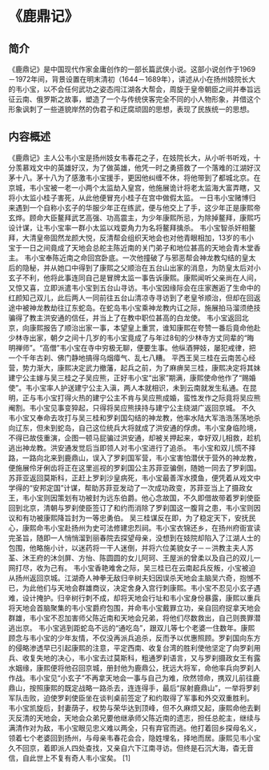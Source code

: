 # 《鹿鼎记》

## 简介
《鹿鼎记》是中国现代作家金庸创作的一部长篇武侠小说。这部小说创作于1969－1972年间，背景设置在明末清初（1644－1689年），讲述从小在扬州妓院长大的韦小宝，以不会任何武功之姿态闯江湖各大帮会，周旋于皇帝朝臣之间并奉旨远征云南、俄罗斯之故事，塑造了一个与传统侠客完全不同的小人物形象，并借这个形象讽刺了一些道貌岸然的伪君子和迂腐顽固的思想，表现了民族统一的思想。

## 内容概述
《鹿鼎记》主人公韦小宝是扬州妓女韦春花之子，在妓院长大，从小听书听戏，十分羡慕戏文中的英雄好汉，为了做英雄，他凭一时之勇搭救了一个落难的江湖好汉茅十八。茅十八为了感激韦小宝援手，更因他纠缠不休，将他带到了都城北京。在京城，韦小宝被一老一小两个太监劫入皇宫，他施展诡计将老太监海大富弄瞎，又将小太监小桂子害死，从此他便冒充小桂子在宫中做假太监。
一日韦小宝赌博归来遇到一个自称小玄子的华服少年正在练武，便与他交上了手，这少年正是康熙帝玄烨。顾命大臣鳌拜武艺高强、功高震主，为少年康熙所忌，为除掉鳌拜，康熙巧设计谋，让韦小宝率一群小太监以戏耍角力为名将鳌拜擒杀。
韦小宝智杀奸相鳌拜，大清皇帝固然龙颜大悦，反清帮会组织天地会也对他青眼相加，13岁的韦小宝于一日之间竟成了天地会总舵主陈近南的关门弟子和地位甚高的天地会青木堂香主。
韦小宝奉陈近南之命回宫卧底。一次他撞破了与邪恶帮会神龙教勾结的皇太后的隐秘，并从她口中得到了康熙之父顺治在五台山出家的消息，为防皇太后对小玄子不利，他将此事连同自己是冒牌太监一事告诉康熙。康熙闻听父亲尚在人间，又惊又喜，立即派遣韦小宝到五台山寻访。韦小宝因缘际会在庄家邂逅了生命中的红颜知己双儿，此后两人一同前往五台山清凉寺寻访到了老皇爷顺治，但却在回返途中被神龙教劫往辽东蛇岛。在蛇岛韦小宝乘神龙教内讧之际，施展拍马溜须绝技骗得了教主洪安通的信任，并当上了在教中职位甚高的白龙使。
韦小宝返回北京，向康熙报告了顺治出家一事，本望皇上重赏，谁知康熙在夸赞一番后竟命他赴少林寺出家，朝夕之间十几岁的韦小宝竟成了与年过8旬的少林寺方丈同辈的“晦明禅师”。“高僧”韦小宝在寺中穷极无聊，便要生事。他纵酒狎妓，屡犯戒律，把一个千年古刹、佛门静地搞得乌烟瘴气、乱七八糟。
平西王吴三桂在云南苦心经营，势力渐大，康熙决定武力撤藩，起兵之前，为了麻痹吴三桂，康熙决定将其妹建宁公主嫁与吴三桂之子吴应熊，正好韦小宝“出家”期满，康熙使命他作了“赐婚使”。韦小宝率人护送建宁公主入滇，两人本就相识，未到云南就发生私通。在昆明，正与韦小宝打得火热的建宁公主不肯与吴应熊成婚，蛮性发作之际竟将吴应熊阉割。韦小宝见事变猝起，只得将吴应熊挟持与建宁公主绕湖广返回京城。
不久韦小宝又奉命去攻打与吴三桂和罗刹国勾结的神龙教，他率水陆大军浩浩荡荡地杀向辽东，但未到蛇岛，自己这位统兵大将就成了洪安通的俘虏。韦小宝身临险境，不得已故伎重演，企图一顿马屁骗过洪安通，却被关押起来，幸好双儿相救，趁机逃出神龙教。洪安通发觉后当即领人对韦小宝进行了追杀。
韦小宝和双儿慌不择路，一路向北来到鹿鼎山，误入了罗刹国军营，韦小宝害怕潜伏于营外的神龙教，便施展伶牙俐齿将正在这里巡视的罗刹国公主苏菲亚骗倒，随她一同去了罗刹国。苏菲亚返回莫斯科，正赶上罗刹沙皇病死，韦小宝最善浑水摸鱼，便凭着从戏文中学得的“安邦定国”计谋，帮助苏菲亚发动了一次成功政变，苏菲亚当上了摄政女王，韦小宝则因策划有功被封为远东伯爵。他心念故国，不久即借故带着罗刹使臣回到北京，清朝与罗刹使臣签订了和约而消除了罗刹国这一腹背之患，韦小宝则因议和有功被康熙降旨封为一等忠勇伯。
吴三桂谋反在即，为了稳定天下，安抚民心，康熙命韦小宝赴扬州为史可法修建忠烈祠。韦小宝衣锦还乡，在扬州府衙宣读完圣旨，随即一人悄悄溜到丽春院去探望母亲，没想到在妓院却陷入了江湖人士的包围，他略施小计，以迷药将一干人迷倒，并将六位美貌女子－－洪教主夫人苏荃、沐王府的沐剑屏、方怡、陈圆圆的女儿阿珂、王屋派的曾柔以及自己的双儿一网打尽，收为己有。
韦小宝香艳难舍之际，吴三桂已在云南起兵反叛，小宝被迫从扬州返回京城。江湖奇人神拳无敌归辛树夫妇因误杀天地会主脑吴六奇，抱憾不已，为此他们与天地会群雄商议，决定舍身入宫行刺康熙。韦小宝不忍见小玄子遇难，设计掩护。归辛树行刺不成，却将天地会行址和韦小宝身份暴露，康熙以重兵将天地会首脑聚集的韦小宝爵府包围，并命韦小宝戴罪立功，亲自回府捉拿天地会群雄，韦小宝不忍加害师父陈近南和天地会兄弟，将他们尽数救出，自己则畏罪潜逃出京。
韦小宝逃到距蛇岛不远的“通吃岛”，跟双儿等七个老婆一住数年。康熙顾念与韦小宝的少年友情，不仅没再派兵追杀，反而予以优惠照顾。罗刹国向东方的侵略渗透早已引起康熙的注意，平定西南、收复台湾的胜利使他坚定了向罗刹用兵、收复失地的决心，韦小宝去过莫斯科，粗通罗刹语言，又与罗刹摄政女王有露水姻缘，康熙便将他召回京城，册封他为鹿鼎公，抚远大将军，命他率兵向罗刹人作战。韦小宝见“小玄子”不再拿天地会一事与自己为难，欣然领命，携双儿前往鹿鼎山，按照康熙的既定战略一路杀去，连连得手，最后“尿射鹿鼎山”，一举将罗刹军队击败，迫使罗刹使臣坐在谈判桌前签定了和约取得了军事和外交双重胜利。
韦小宝凯旋后，封妻荫子，权势与荣华达到顶峰，但不久麻烦又起，康熙命他去剿灭反清的天地会，天地会众弟兄要他继承师父陈近南的遗志，担任总舵主，继续与满清作对为敌，韦小宝眼见忠义难以两全，只有弃官而逃。他打着回乡探母名义，领着七个老婆回到扬州，与母亲韦春花会合，隐姓埋名，择地而居。康熙见韦小宝久不回京，着即派人四处查找，又亲自六下江南寻访。但终是石沉大海，杳无音信，自此世上不复有奇人韦小宝矣。 [1]